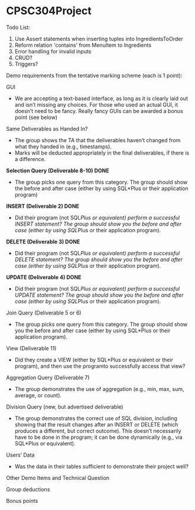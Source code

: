 # CPSC304Project

Todo List:

1) Use Assert statements when inserting tuples into IngredientsToOrder
2) Reform relation 'contains' from MenuItem to Ingredients
3) Error handling for invalid inputs
4) CRUD?
5) Triggers?




Demo requirements from the tentative marking scheme (each is 1 point):

GUI
- We are accepting a text-based interface, as long as it is clearly laid out and isn’t missing any choices.  For those who used an actual GUI, it doesn’t need to be fancy.  Really fancy GUIs can be awarded a bonus point (see below)

Same Deliverables as Handed In?
- The group shows the TA that the deliverables haven’t changed from what they handed in (e.g., timestamps).
- Marks will be deducted appropriately in the final deliverables, if there is a difference.

**Selection Query (Deliverable 8-10) DONE**
- The group picks one query from this category.  The group should show the before and after case (either by using SQL*Plus or their application program)

**INSERT (Deliverable 2) DONE**
- Did their program (not SQL*Plus or equivalent) perform a successful INSERT statement?  The group should show you the before and after case (either by using SQL*Plus or their application program).

**DELETE (Deliverable 3) DONE**
- Did their program (not SQL*Plus or equivalent) perform a successful DELETE statement?  The group should show you the before and after case (either by using SQL*Plus or their application program).

**UPDATE (Deliverable 4) DONE**
- Did their program (not SQL*Plus or equivalent) perform a successful UPDATE statement?  The group should show you the before and after case (either by using SQL*Plus or their application program).  

Join Query (Deliverable 5 or 6)
- The group picks one query from this category.  The group should show you the before and after case (either by using SQL*Plus or their application program).

View  (Deliverable 11)
- Did they create a VIEW (either by SQL*Plus or equivalent or their program), and then use the programto successfully access that view?

Aggregation Query (Deliverable 7)
- The group demonstrates the use of aggregation (e.g., min, max, sum, average, or count).  

Division Query (new, but advertised deliverable)
- The group demonstrates the correct use of SQL division, including showing that the result changes after an INSERT or DELETE (which produces a different, but correct outcome).  This doesn’t necessarily have to be done in the program; it can be done dynamically (e.g., via SQL*Plus or equivalent).  

Users’ Data
- Was the data in their tables sufficient to demonstrate their project well?

Other Demo Items and Technical Question

Group deductions

Bonus points
